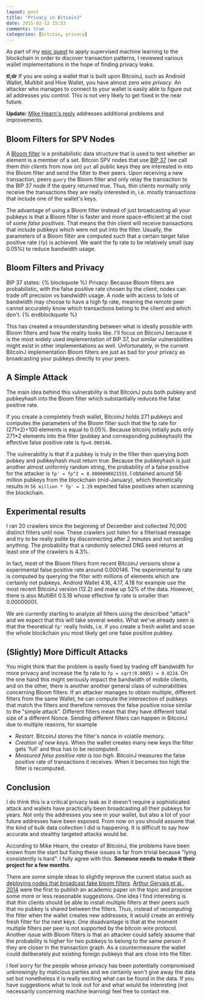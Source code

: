 ```yaml
---
layout: post
title: "Privacy in BitcoinJ"
date: 2015-02-12 15:53
comments: true
categories: [bitcoin, privacy]
---
```


As part of my [epic quest](https://github.com/jonasnick/FCW-Kernel) to apply supervised machine learning to the blockchain in order to discover transaction patterns, I reviewed various wallet implementations in the hope of finding privacy leaks.

**tl;dr** If you are using a wallet that is built upon BitcoinJ, such as Android Wallet, Multibit and Hive Wallet, you have almost zero *wire privacy*.
An attacker who manages to connect to your wallet is easily able to figure out all addresses you control.
This is not very likely to get fixed in the near future.


**Update:** [Mike Hearn's reply](https://groups.google.com/forum/#!msg/bitcoinj/Ys13qkTwcNg/9qxnhwnkeoIJ) addresses additional problems and improvements.


<!-- more -->

Bloom Filters for SPV Nodes
---
A [Bloom filter](https://en.wikipedia.org/wiki/Bloom_filter) is a probabilistic data structure that is used to test whether an element is a member of a set.
Bitcoin SPV nodes that use [BIP 37](https://github.com/bitcoin/bips/blob/master/bip-0037.mediawiki) (we call them *thin clients* from now on) `put` all public keys they are interested in into the Bloom filter and send the filter to their peers. Upon receiving a new transaction, peers `query` the Bloom filter and only relay the transaction to the BIP 37 node if the query returned true. 
Thus, thin clients normally only receive the transactions they are really interested in, i.e. mostly transactions that include one of the wallet's keys.

The advantage of using a Bloom filter instead of just broadcasting all your pubkeys is that a Bloom filter is faster and more space-efficient 
at the cost of some *false positives*. 
That means the thin client will receive transactions that include pubkeys which were not put into the filter.
Usually, the parameters of a Bloom filter are computed such that a certain target false positive rate (`fp`) is achieved.
We want the fp rate to be relatively small (say 0.05%) to reduce bandwidth usage.

Bloom Filters and Privacy
---
BIP 37 states:
{% blockquote %}
Privacy: Because Bloom filters are probabilistic, with the false positive rate chosen by the client, nodes can trade off precision vs bandwidth usage. A node with access to lots of bandwidth may choose to have a high fp rate, meaning the remote peer cannot accurately know which transactions belong to the client and which don't.
{% endblockquote %}

This has created a misunderstanding between what is ideally possible with Bloom filters and how the reality looks like.
I'll focus on BitcoinJ because it is the most widely used implementation of BIP 37, but similar vulnerabilities might exist in other implementations as well.
Unfortunately, in the current BitcoinJ implementation Bloom filters are just as bad for your privacy as broadcasting your pubkeys directly to your peers.

A Simple Attack
---
The main idea behind this vulnerability is that BitcoinJ puts both pubkey and pubkeyhash into the Bloom filter which substantially reduces the false positive rate.

If you create a completely fresh wallet, BitcoinJ holds 271 pubkeys and computes the parameters
of the Bloom filter such that the fp rate for (271\*2)+100 elements is equal to 0.05%.
Because bitcoinj initially puts only 271\*2 elements into the filter (pubkey and corresponding pubkeyhash) the effective false positive rate is `fp=0.000146`. 

The vulnerability is that if a pubkey is truly in the filter then querying both pubkey and pubkeyhash must return true. 
Because the pubkeyhash is just another almost uniformly random string, the probability of a false positive for the attacker is `fp' = fp^2 = 0.0000000021555`.
I obtained around 56 million pubkeys from the blockchain (mid-January), which theoretically results in `56 million * fp' = 1.29` expected false positives when scanning the blockchain.

Experimental results
---
I ran 20 crawlers since the beginning of December and collected 70,000 distinct filters until now.
These crawlers just listen for a filterload message and try to be really polite by disconnecting after 2 minutes and not sending anything.
The probability that a randomly selected DNS seed returns at least one of the crawlers is 4.3%.

In fact, most of the Bloom filters from recent BitcoinJ versions show a experimental false positive rate around 0.000146.
The experimental fp rate is computed by querying the filter with millions of elements which are certainly not pubkeys.
Android Wallet 4.16, 4.17, 4.18 for example use the most recent BitcoinJ version (12.2) and make up 52% of the data.
However, there is also MultiBit 0.5.18 whose effective fp rate is smaller than 0.00000001.

We are currently starting to analyze all filters using the described "attack" and we expect that this will take several weeks.
What we've already seen is that the theoretical `fp'` really holds, i.e. if you create a fresh wallet and scan the whole blockchain you most likely get one false positive pubkey.

(Slightly) More Difficult Attacks
---
You might think that the problem is easily fixed by trading off bandwidth for more privacy and increase the fp rate to `fp = sqrt(0.0005) = 0.0224`.
On the one hand this might seriously impact the bandwidth of mobile clients, and on the other, there is another another general class of vulnerabilities concerning Bloom filters: 
If an attacker manages to obtain multiple, different filters from the same Wallet, 
he can compute the intersection of pubkeys that match the filters and therefore removes the false positive noise similar to the "simple attack".
Different filters mean that they have different total size of a different Nonce. 
Sending different filters can happen in BitcoinJ due to multiple reasons, for example

* *Restart*. BitcoinJ stores the filter's nonce in volatile memory.
* *Creation of new keys*. When the wallet creates many new keys the filter gets 'full' and thus has to be recomputed.
* *Measured false positive rate is too high*. BitcoinJ measures the false positive rate of transactions it receives. When it becomes too high the filter is recomputed.

Conclusion
---
I do think this is a critical privacy leak as it doesn't require a sophisticated attack and wallets have practically been broadcasting all their pubkeys for years.
Not only the addresses you see in your wallet, but also a lot of your future addresses have been exposed.
From now on you should assume that the kind of bulk data collection I did is happening.
It is difficult to say how accurate and stealthy targeted attacks would be.

According to Mike Hearn, the creator of BitcoinJ, the problems have been known from the start but fixing these issues is far from trivial because "lying consistently is hard". 
I fully agree with this.
**Someone needs to make it their project for a few months**.

There are some simple ideas to slightly improve the current status such as [deploying nodes that broadcast fake bloom filters](https://twitter.com/petertoddbtc/status/559921997027610624).
[Arthur Gervais et al., 2014](http://www.syssec.ethz.ch/content/dam/ethz/special-interest/infk/inst-infsec/system-security-group-dam/research/publications/pub2014/acsac_gervais.pdf) were the first to publish an academic paper on the topic and propose some more or less reasonable suggestions.
One idea I find interesting is that thin clients should be able to install multiple filters at their peers such that no pubkey is shared between the filters.
Thus, instead of recomputing the filter when the wallet creates new addresses, it would create an entirely fresh filter for the next keys.
One disadvantage is that at the moment multiple filters per peer is not supported by the bitcoin wire protocol.
Another issue with Bloom filters is that an attacker could safely assume that the probability is higher for two pubkeys to belong to the same person if they are closer in the transaction graph. As a countermeasure the wallet could deliberately put existing foreign pubkeys that are close into the filter.

I feel sorry for the people whose privacy has been potentially compromised unknowingly by malicious parties and we certainly won't give away the data set but nonetheless it is really exciting what can be found in the data. 
If you have suggestions what to look out for and what would be interesting (not necessarily concerning machine learning) feel free to contact me.



